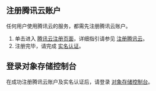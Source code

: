 


<span id="step1"></span>
## 注册腾讯云账户
任何用户使用腾讯云的服务，都需先注册腾讯云账户。
1. 单击进入 [腾讯云注册页面](https://cloud.tencent.com/register)，详细指引请参见 [注册腾讯云](https://cloud.tencent.com/document/product/378/17985)。
2. 注册完毕，请完成 [实名认证](https://cloud.tencent.com/document/product/378/3629)。


<span id="step2"></span>
## 登录对象存储控制台
在成功注册腾讯云账户及实名认证后，请登录 [对象存储控制台](https://console.cloud.tencent.com/cos5)。
